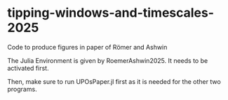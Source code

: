 # tipping-windows-and-timescales-2025
Code to produce figures in paper of Römer and Ashwin

The Julia Environment is given by RoemerAshwin2025. It needs to be activated first.

Then, make sure to run UPOsPaper.jl first as it is needed for the other two programs.

